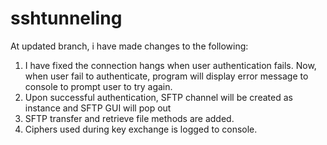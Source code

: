 # sshtunneling

At updated branch, i have made changes to the following:

1. I have fixed the connection hangs when user authentication fails. Now, when user fail to authenticate, program will display error message to console to prompt user to try again.
2. Upon successful authentication, SFTP channel will be created as instance and SFTP GUI will pop out
3. SFTP transfer and retrieve file methods are added. 
4. Ciphers used during key exchange is logged to console. 
